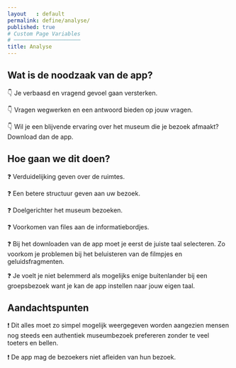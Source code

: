 ```yaml
---
layout   : default
permalink: define/analyse/
published: true
# Custom Page Variables
# ─────────────────────
title: Analyse
---
```


Wat is de noodzaak van de app?
------------------------------

:point_down: Je verbaasd en vragend gevoel gaan versterken.

:point_down: Vragen wegwerken en een antwoord bieden op jouw vragen.

:point_down: Wil je een blijvende ervaring over het museum die je bezoek afmaakt? Download dan de app.

Hoe gaan we dit doen?
---------------------

:question: Verduidelijking geven over de ruimtes.

:question: Een betere structuur geven aan uw bezoek.

:question: Doelgerichter het museum bezoeken.

:question: Voorkomen van files aan de informatiebordjes.

:question: Bij het downloaden van de app moet je eerst de juiste taal selecteren. Zo voorkom je problemen bij het beluisteren van de filmpjes en geluidsfragmenten.

:question: Je voelt je niet belemmerd als mogelijks enige buitenlander bij een groepsbezoek want je kan de app instellen naar jouw eigen taal.

Aandachtspunten
---------------

:exclamation: Dit alles moet zo simpel mogelijk weergegeven worden aangezien mensen nog steeds een authentiek museumbezoek prefereren zonder te veel toeters en bellen.

:exclamation: De app mag de bezoekers niet afleiden van hun bezoek.